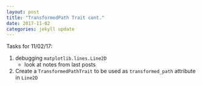 ```yaml
---
layout: post
title: "TransformedPath Trait cont."
date: 2017-11-02
categories: jekyll update
---
```


Tasks for 11/02/17:
1. debugging `matplotlib.lines.Line2D`
    * look at notes from last posts
2. Create a `TransformedPathTrait` to be used as `transformed_path` attribute in `Line2D`
